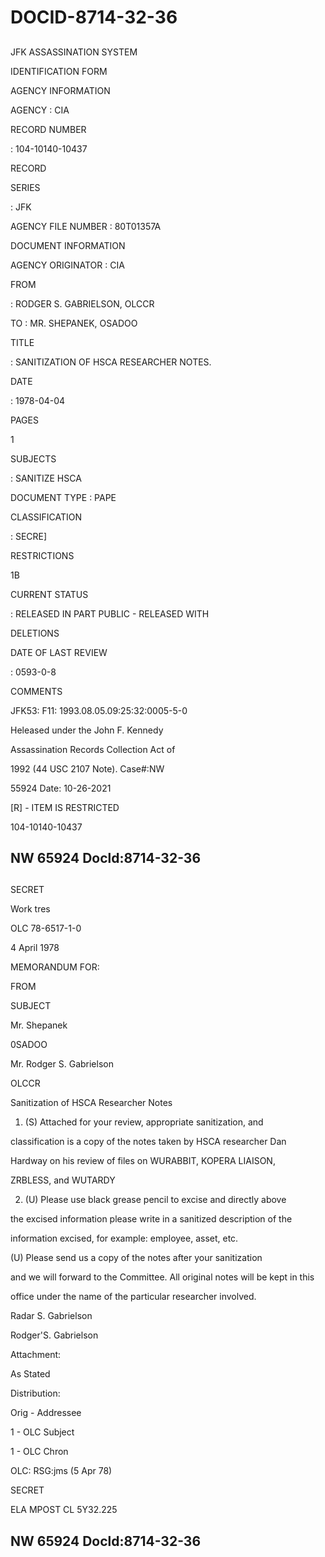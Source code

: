 # DOCID-8714-32-36

##
JFK ASSASSINATION SYSTEM

IDENTIFICATION FORM

AGENCY INFORMATION

AGENCY : CIA

RECORD NUMBER

: 104-10140-10437

RECORD

SERIES

: JFK

AGENCY FILE NUMBER : 80T01357A

DOCUMENT INFORMATION

AGENCY ORIGINATOR : CIA

FROM

: RODGER S. GABRIELSON, OLCCR

TO : MR. SHEPANEK, OSADOO

TITLE

: SANITIZATION OF HSCA RESEARCHER NOTES.

DATE

: 1978-04-04

PAGES

1

SUBJECTS

: SANITIZE HSCA

DOCUMENT TYPE : PAPE

CLASSIFICATION

: SECRE]

RESTRICTIONS

1B

CURRENT STATUS

: RELEASED IN PART PUBLIC - RELEASED WITH

DELETIONS

DATE OF LAST REVIEW

: 0593-0-8

COMMENTS

JFK53: F11: 1993.08.05.09:25:32:0005-5-0

Heleased under the John F. Kennedy

Assassination Records Collection Act of

1992 (44 USC 2107 Note). Case#:NW

55924 Date: 10-26-2021

[R] - ITEM IS RESTRICTED

104-10140-10437

NW 65924 Docld:8714-32-36
---

##
SECRET

Work tres

OLC 78-6517-1-0

4 April 1978

MEMORANDUM FOR:

FROM

SUBJECT

Mr. Shepanek

0SADOO

Mr. Rodger S. Gabrielson

OLCCR

Sanitization of HSCA Researcher Notes

1. (S) Attached for your review, appropriate sanitization, and

classification is a copy of the notes taken by HSCA researcher Dan

Hardway on his review of files on WURABBIT, KOPERA LIAISON,

ZRBLESS, and WUTARDY

2. (U) Please use black grease pencil to excise and directly above

the excised information please write in a sanitized description of the

information excised, for example: employee, asset, etc.

(U) Please send us a copy of the notes after your sanitization

and we will forward to the Committee. All original notes will be kept in this

office under the name of the particular researcher involved.

Radar S. Gabrielson

Rodger'S. Gabrielson

Attachment:

As Stated

Distribution:

Orig - Addressee

1 - OLC Subject

1 - OLC Chron

OLC: RSG:jms (5 Apr 78)

SECRET

ELA MPOST CL 5Y32.225

NW 65924 Docld:8714-32-36
---

